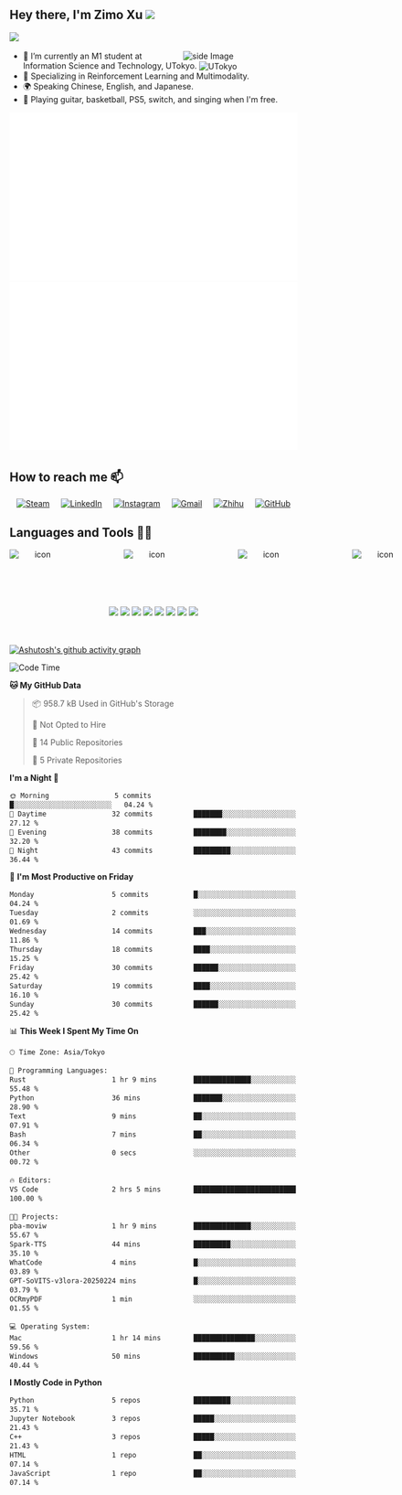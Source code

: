 
  ## Hey there, I'm Zimo Xu  <img src="https://github.com/sciencepal/sciencepal/blob/master/assets/Hi.gif" width="29px">
  ![](https://komarev.com/ghpvc/?username=moviw&label=Profile%20Visits&color=blue&style=for-the-badge)
  
<img src="https://user-images.githubusercontent.com/74038190/225813708-98b745f2-7d22-48cf-9150-083f1b00d6c9.gif" alt="side Image" align="right" width="200" height="auto" />

  - 🔭 I’m currently an M1 student at Information Science and Technology, UTokyo. <img src="https://www.kindpng.com/picc/m/749-7498402_university-of-tokyo-logo-hd-png-download.png" alt="UTokyo" style="height: 20px; vertical-align: middle;">
  - 🌱 Specializing in Reinforcement Learning and Multimodality.
  - 🌍 Speaking Chinese, English, and Japanese.
  - 🥳 Playing guitar, basketball, PS5, switch, and singing when I'm free.


![](https://raw.githubusercontent.com/moviw/moviw/output/generated/overview.svg)
![](https://raw.githubusercontent.com/moviw/moviw/output/generated/languages.svg)

  ## How to reach me 📫 

  
<div style="display: flex; justify-content: center; gap: 20px;">
  <a href="https://steamcommunity.com/profiles/76561198339080756/" target="_blank">
    <img src="https://upload.wikimedia.org/wikipedia/commons/8/83/Steam_icon_logo.svg" width="40px" alt="Steam" />
  </a>
  <a href="https://www.linkedin.com/in/%E5%AD%90%E5%A2%A8-%E8%AE%B8-0571a5335/" target="_blank">
    <img src="https://img.icons8.com/color/48/000000/linkedin.png" width="40px" alt="LinkedIn" />
  </a>
  <a href="https://www.instagram.com/movix333/" target="_blank">
    <img src="https://img.icons8.com/fluent/48/000000/instagram-new.png" width="40px" alt="Instagram" />
  </a>
  <a href="mailto:xvzimo@gmail.com">
    <img src="https://img.icons8.com/?size=100&id=P7UIlhbpWzZm&format=png&color=000000" width="40px" alt="Gmail" />
  </a>
  <a href="https://www.zhihu.com/people/Movix333" target="_blank">
    <img src="https://img.icons8.com/?size=100&id=2Sk9rPFlL-fu&format=png&color=228BE6" width="40px" alt="Zhihu" />
  </a>
  <a href="https://github.com/Moviw" target="_blank">
    <img src="https://img.icons8.com/?size=100&id=52539&format=png&color=000000" width="40px" alt="GitHub" />
  </a>
</div>

  ## Languages and Tools 🧑‍💻

<div style="display: flex; margin: 0 auto; width: fit-content;" align="center">
  <img src="https://techstack-generator.vercel.app/python-icon.svg" alt="icon" width="100" style="width: 100px; height: 100px; margin-right: 100px; margin-bottom: 0px;" />
  <img src="https://techstack-generator.vercel.app/raspberrypi-icon.svg" alt="icon" width="100" style="width: 100px; height: 100px; margin-right: 100px; margin-bottom: 0px;" />
  <img src="https://techstack-generator.vercel.app/cpp-icon.svg" alt="icon" width="100" style="width: 100px; height: 100px; margin-right: 100px; margin-bottom: 0px;" />
  <img src="https://techstack-generator.vercel.app/js-icon.svg" alt="icon" width="100" style="width: 100px; height: 100px; margin-right: 100px; margin-bottom: 0px;" />
  <img src="https://techstack-generator.vercel.app/ts-icon.svg" alt="icon" width="100" style="width: 100px; height: 100px; margin-right: 100px; margin-bottom: 0px;" />
  <img src="https://techstack-generator.vercel.app/prettier-icon.svg" alt="icon" width="100" style="width: 100px; height: 100px; margin-right: 0px; margin-bottom: 0px;" />
</div>
  
<div align="center">
<img src="https://user-images.githubusercontent.com/74038190/212257468-1e9a91f1-b626-4baa-b15d-5c385dfa7ed2.gif" width="100">
<img src="https://user-images.githubusercontent.com/74038190/212257465-7ce8d493-cac5-494e-982a-5a9deb852c4b.gif" width="100">
<img src="https://user-images.githubusercontent.com/74038190/212257463-4d082cb4-7483-4eaf-bc25-6dde2628aabd.gif" width="100">
<img src="https://user-images.githubusercontent.com/74038190/212257460-738ff738-247f-4445-a718-cdd0ca76e2db.gif" width="100">
<img src="https://user-images.githubusercontent.com/74038190/212281775-b468df30-4edc-4bf8-a4ee-f52e1aaddc86.gif" width="100">
<img src="https://user-images.githubusercontent.com/74038190/212281780-0afd9616-8310-46e9-a898-c4f5269f1387.gif" width="100">
<img src="https://github.com/Anmol-Baranwal/Cool-GIFs-For-GitHub/assets/74038190/3fb2cdf6-8920-462e-87a4-95af376418aa" width="100">
<img src="https://github.com/Anmol-Baranwal/Cool-GIFs-For-GitHub/assets/74038190/de038172-e903-4951-926c-755878deb0b4" width="100">
</div>
<br><br>  

[![Ashutosh's github activity graph](https://github-readme-activity-graph.vercel.app/graph?username=moviw&theme=github-compact)](https://github.com/ashutosh00710/github-readme-activity-graph)


<!--START_SECTION:waka-->
![Code Time](http://img.shields.io/badge/Code%20Time-417%20hrs%2028%20mins-blue)

**🐱 My GitHub Data** 

> 📦 958.7 kB Used in GitHub's Storage 
 > 
> 🚫 Not Opted to Hire
 > 
> 📜 14 Public Repositories 
 > 
> 🔑 5 Private Repositories 
 > 
**I'm a Night 🦉** 

```text
🌞 Morning                5 commits           █░░░░░░░░░░░░░░░░░░░░░░░░   04.24 % 
🌆 Daytime                32 commits          ███████░░░░░░░░░░░░░░░░░░   27.12 % 
🌃 Evening                38 commits          ████████░░░░░░░░░░░░░░░░░   32.20 % 
🌙 Night                  43 commits          █████████░░░░░░░░░░░░░░░░   36.44 % 
```
📅 **I'm Most Productive on Friday** 

```text
Monday                   5 commits           █░░░░░░░░░░░░░░░░░░░░░░░░   04.24 % 
Tuesday                  2 commits           ░░░░░░░░░░░░░░░░░░░░░░░░░   01.69 % 
Wednesday                14 commits          ███░░░░░░░░░░░░░░░░░░░░░░   11.86 % 
Thursday                 18 commits          ████░░░░░░░░░░░░░░░░░░░░░   15.25 % 
Friday                   30 commits          ██████░░░░░░░░░░░░░░░░░░░   25.42 % 
Saturday                 19 commits          ████░░░░░░░░░░░░░░░░░░░░░   16.10 % 
Sunday                   30 commits          ██████░░░░░░░░░░░░░░░░░░░   25.42 % 
```


📊 **This Week I Spent My Time On** 

```text
🕑︎ Time Zone: Asia/Tokyo

💬 Programming Languages: 
Rust                     1 hr 9 mins         ██████████████░░░░░░░░░░░   55.48 % 
Python                   36 mins             ███████░░░░░░░░░░░░░░░░░░   28.90 % 
Text                     9 mins              ██░░░░░░░░░░░░░░░░░░░░░░░   07.91 % 
Bash                     7 mins              ██░░░░░░░░░░░░░░░░░░░░░░░   06.34 % 
Other                    0 secs              ░░░░░░░░░░░░░░░░░░░░░░░░░   00.72 % 

🔥 Editors: 
VS Code                  2 hrs 5 mins        █████████████████████████   100.00 % 

🐱‍💻 Projects: 
pba-moviw                1 hr 9 mins         ██████████████░░░░░░░░░░░   55.67 % 
Spark-TTS                44 mins             █████████░░░░░░░░░░░░░░░░   35.10 % 
WhatCode                 4 mins              █░░░░░░░░░░░░░░░░░░░░░░░░   03.89 % 
GPT-SoVITS-v3lora-20250224 mins              █░░░░░░░░░░░░░░░░░░░░░░░░   03.79 % 
OCRmyPDF                 1 min               ░░░░░░░░░░░░░░░░░░░░░░░░░   01.55 % 

💻 Operating System: 
Mac                      1 hr 14 mins        ███████████████░░░░░░░░░░   59.56 % 
Windows                  50 mins             ██████████░░░░░░░░░░░░░░░   40.44 % 
```

**I Mostly Code in Python** 

```text
Python                   5 repos             █████████░░░░░░░░░░░░░░░░   35.71 % 
Jupyter Notebook         3 repos             █████░░░░░░░░░░░░░░░░░░░░   21.43 % 
C++                      3 repos             █████░░░░░░░░░░░░░░░░░░░░   21.43 % 
HTML                     1 repo              ██░░░░░░░░░░░░░░░░░░░░░░░   07.14 % 
JavaScript               1 repo              ██░░░░░░░░░░░░░░░░░░░░░░░   07.14 % 
```




<!--END_SECTION:waka-->

